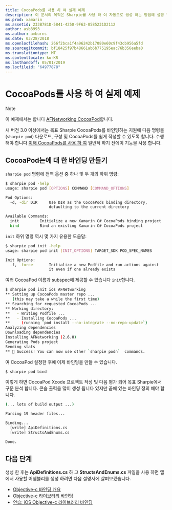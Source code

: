 ```yaml
---
title: CocoaPods를 사용 하 여 실제 예제
description: 이 문서의 목적은 Sharpie를 사용 하 여 자동으로 생성 하는 방법에 설명 합니다 C# 바인딩는 CocoaPod에서 정의 합니다.
ms.prod: xamarin
ms.assetid: 233B781D-5841-4250-9F63-0585231D2112
author: asb3993
ms.author: amburns
ms.date: 03/28/2018
ms.openlocfilehash: 266f2bca1f4a96242b17080e60c9f43cb956a5fd
ms.sourcegitcommit: bf18425f97b48661ab6b775195eac76b356eeba0
ms.translationtype: MT
ms.contentlocale: ko-KR
ms.lasthandoff: 05/01/2019
ms.locfileid: "64977878"
---
```

# <a name="real-world-example-using-cocoapods"></a>CocoaPods를 사용 하 여 실제 예제

> [!NOTE]
> 이 예제에서는 합니다 [AFNetworking CocoaPod](https://cocoapods.org/pods/AFNetworking)합니다.

새 버전 3.0 이상에서는 목표 Sharpie CocoaPods를 바인딩하는 지원에 다음 명령을 (`sharpie pod`) 다운로드, 구성 및 CocoaPods를 쉽게 작성할 수 있도록 합니다. 수행 해야 합니다 [이해 CocoaPods를 사용 하 여](https://cocoapods.org) 일반적 하기 전에이 기능을 사용 합니다.

## <a name="creating-a-binding-for-a-cocoapod"></a>CocoaPod는에 대 한 바인딩 만들기

`sharpie pod` 명령에 전역 옵션 중 하나 및 두 개의 하위 명령:

```bash
$ sharpie pod -help
usage: sharpie pod [OPTIONS] COMMAND [COMMAND_OPTIONS]

Pod Options:
  -d, -dir DIR     Use DIR as the CocoaPods binding directory,
                   defaulting to the current directory

Available Commands:
  init         Initialize a new Xamarin C# CocoaPods binding project
  bind         Bind an existing Xamarin C# CocoaPods project
```

`init` 하위 명령 역시 몇 가지 유용한 도움말:

```bash
$ sharpie pod init -help
usage: sharpie pod init [INIT_OPTIONS] TARGET_SDK POD_SPEC_NAMES

Init Options:
  -f, -force       Initialize a new Podfile and run actions against
                   it even if one already exists
```

여러 CocoaPod 이름과 subspec에 제공할 수 있습니다 `init`합니다.

```bash
$ sharpie pod init ios AFNetworking
** Setting up CocoaPods master repo ...
   (this may take a while the first time)
** Searching for requested CocoaPods ...
** Working directory:
**   - Writing Podfile ...
**   - Installing CocoaPods ...
**     (running `pod install --no-integrate --no-repo-update`)
Analyzing dependencies
Downloading dependencies
Installing AFNetworking (2.6.0)
Generating Pods project
Sending stats
** 🍻 Success! You can now use other `sharpie podn`  commands.
```

여 CocoaPod 설정한 후에 이제 바인딩을 만들 수 있습니다.

```bash
$ sharpie pod bind
```

이렇게 하면 CocoaPod Xcode 프로젝트 작성 및 다음 평가 되어 목표 Sharpie에서 구문 분석 합니다. 콘솔 출력을 많이 생성 됩니다 있지만 끝에 있는 바인딩 정의 해야 합니다.

```bash
(... lots of build output ...)

Parsing 19 header files...

Binding...
  [write] ApiDefinitions.cs
  [write] StructsAndEnums.cs

Done.
```

## <a name="next-steps"></a>다음 단계

생성 한 후는 **ApiDefinitions.cs** 하 고 **StructsAndEnums.cs** 파일을 사용 하면 앱에서 사용할 어셈블리를 생성 하려면 다음 설명서에 살펴보겠습니다.

- [Objective-c 바인딩 개요](~/cross-platform/macios/binding/overview.md)
- [Objective-c 라이브러리 바인딩](~/cross-platform/macios/binding/objective-c-libraries.md)
- [연습: iOS Objective-c 라이브러리 바인딩](~/ios/platform/binding-objective-c/walkthrough.md)
